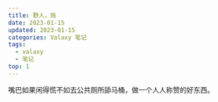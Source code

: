 ```yaml
---
title: 野人，贱
date: 2023-01-15
updated: 2023-01-15
categories: Valaxy 笔记
tags:
  - valaxy
  - 笔记
top: 1
---
```


嘴巴如果闲得慌不如去公共厕所舔马桶，做一个人人称赞的好东西。
